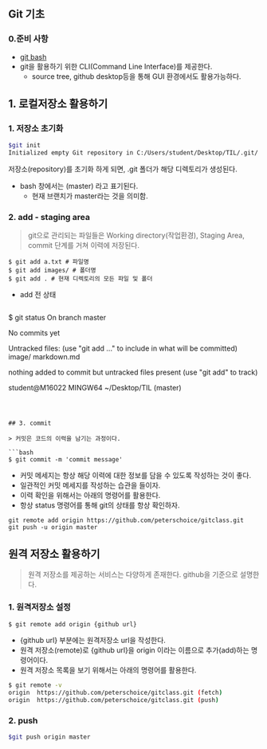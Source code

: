 ## Git 기초

### 0.준비 사항

- [git bash](http://it.chosun.com/site/data/html_dir/2019/07/07/2019070700064.html)
- git을 활용하기 위한 CLI(Command Line Interface)를 제공한다. 
  - source tree, github desktop등을 통해 GUI 환경에서도 활용가능하다. 
  
## 1. 로컬저장소 활용하기

### 1. 저장소 초기화

```bash
$git init
Initialized empty Git repository in C:/Users/student/Desktop/TIL/.git/
```

  저장소(repository)를 초기화 하게 되면, .git 폴더가 해당 디렉토리가 생성된다. 

- bash 창에서는 (master) 라고 표기된다. 
  - 현재 브랜치가 master라는 것을 의미함.

### 2. add - staging area

> git으로 관리되는 파일들은 Working directory(작업환경), Staging Area, commit 단계를 거쳐 이력에 저장된다. 

```
$ git add a.txt # 파일명
$ git add images/ # 폴더명
$ git add . # 현재 디렉토리의 모든 파일 및 폴더  
```

- add 전 상태

  ```bash
$ git status
On branch master

No commits yet

Untracked files:
  (use "git add <file>..." to include in what will be committed)
        image/
        markdown.md

nothing added to commit but untracked files present (use "git add" to track)

student@M16022 MINGW64 ~/Desktop/TIL (master)

  
  ```

 

## 3. commit

> 커밋은 코드의 이력을 남기는 과정이다. 

```bash
$ git commit -m 'commit message'
```

- 커밋 메세지는 항상 해당 이력에 대한 정보를 담을 수 있도록 작성하는 것이 좋다. 
- 일관적인 커밋 메세지를 작성하는 습관을 들이자. 
- 이력 확인을 위해서는 아래의 명령어를 활용한다. 
- 항상 status 명령어를 통해 git의 상태를 항상 확인하자. 

```
git remote add origin https://github.com/peterschoice/gitclass.git
git push -u origin master
```



## 원격 저장소 활용하기 

> 원격 저장소를 제공하는 서비스는 다양하게 존재한다. github을 기준으로 설명한다. 



### 1. 원격저장소 설정

```bash
$ git remote add origin {github url}
```

- {github url} 부분에는 원격저장소 url을 작성한다. 
- 원격 저장소(remote)로 {github url}을 origin 이라는 이름으로 추가(add)하는 명령어이다. 
- 원격 저장소 목록을 보기 위해서는 아래의 명령어를 활용한다. 

```bash
$ git remote -v
origin  https://github.com/peterschoice/gitclass.git (fetch)
origin  https://github.com/peterschoice/gitclass.git (push)
```

### 2. push

```bash
$git push origin master 
```

